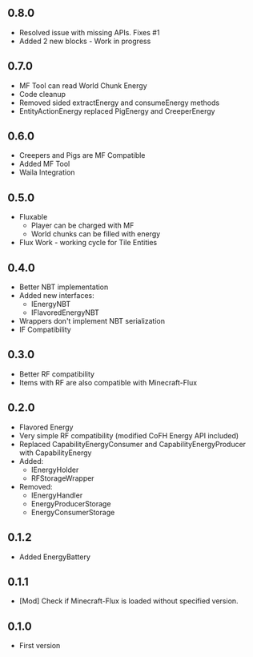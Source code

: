 ## 0.8.0
- Resolved issue with missing APIs. Fixes #1
- Added 2 new blocks - Work in progress

## 0.7.0
- MF Tool can read World Chunk Energy
- Code cleanup
- Removed sided extractEnergy and consumeEnergy methods
- EntityActionEnergy replaced PigEnergy and CreeperEnergy

## 0.6.0
- Creepers and Pigs are MF Compatible
- Added MF Tool
- Waila Integration

## 0.5.0
- Fluxable
  * Player can be charged with MF
  * World chunks can be filled with energy
- Flux Work - working cycle for Tile Entities

## 0.4.0
- Better NBT implementation
- Added new interfaces:
  * IEnergyNBT
  * IFlavoredEnergyNBT
- Wrappers don't implement NBT serialization
- IF Compatibility

## 0.3.0
- Better RF compatibility
- Items with RF are also compatible with Minecraft-Flux

## 0.2.0
- Flavored Energy
- Very simple RF compatibility (modified CoFH Energy API included)
- Replaced CapabilityEnergyConsumer and CapabilityEnergyProducer with CapabilityEnergy
- Added:
  * IEnergyHolder
  * RFStorageWrapper
- Removed:
  * IEnergyHandler
  * EnergyProducerStorage
  * EnergyConsumerStorage

## 0.1.2
- Added EnergyBattery

## 0.1.1
- [Mod] Check if Minecraft-Flux is loaded without specified version.

## 0.1.0
- First version
